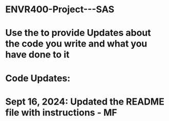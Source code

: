 # ENVR400-Project---SAS
# Use the to provide Updates about the code you write and what you have done to it #
# Code Updates: 
# Sept 16, 2024: Updated the README file with instructions - MF
